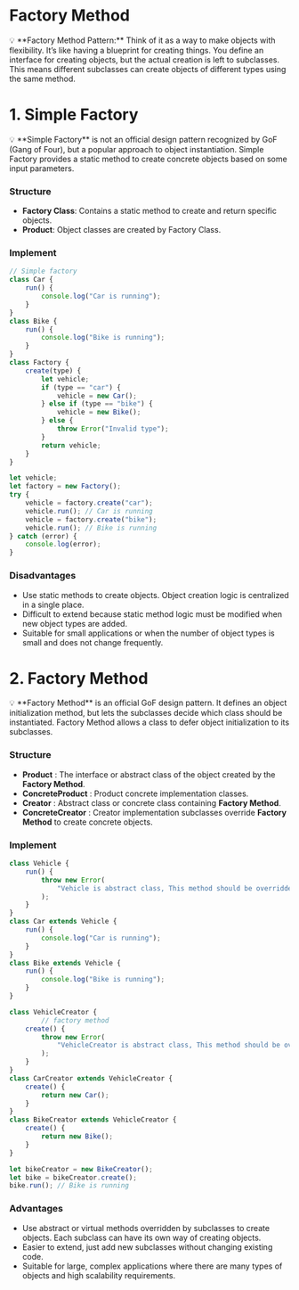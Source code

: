 # Factory Method

<aside>
💡 **Factory Method Pattern:** Think of it as a way to make objects with flexibility. It’s like having a blueprint for creating things. You define an interface for creating objects, but the actual creation is left to subclasses. This means different subclasses can create objects of different types using the same method.

</aside>

# 1. Simple Factory

<aside>
💡 **Simple Factory** is not an official design pattern recognized by GoF (Gang of Four), but a popular approach to object instantiation. Simple Factory provides a static method to create concrete objects based on some input parameters.

</aside>

### **Structure**

- **Factory Class**: Contains a static method to create and return specific objects.
- **Product**: Object classes are created by Factory Class.

### Implement

```jsx
// Simple factory
class Car {
    run() {
        console.log("Car is running");
    }
}
class Bike {
    run() {
        console.log("Bike is running");
    }
}
class Factory {
    create(type) {
        let vehicle;
        if (type == "car") {
            vehicle = new Car();
        } else if (type == "bike") {
            vehicle = new Bike();
        } else {
            throw Error("Invalid type");
        }
        return vehicle;
    }
}

let vehicle;
let factory = new Factory();
try {
    vehicle = factory.create("car");
    vehicle.run(); // Car is running
    vehicle = factory.create("bike");
    vehicle.run(); // Bike is running
} catch (error) {
    console.log(error);
}
```

### Disadvantages

- Use static methods to create objects. Object creation logic is centralized in a single place.
- Difficult to extend because static method logic must be modified when new object types are added.
- Suitable for small applications or when the number of object types is small and does not change frequently.

# 2. Factory Method

<aside>
💡 **Factory Method** is an official GoF design pattern. It defines an object initialization method, but lets the subclasses decide which class should be instantiated. Factory Method allows a class to defer object initialization to its subclasses.

</aside>

### **Structure**

- **Product** : The interface or abstract class of the object created by the **Factory Method**.
- **ConcreteProduct** : Product concrete implementation classes.
- **Creator** : Abstract class or concrete class containing **Factory Method**.
- **ConcreteCreator** : Creator implementation subclasses override **Factory Method** to create concrete objects.

### Implement

```jsx
class Vehicle {
    run() {
        throw new Error(
            "Vehicle is abstract class, This method should be overridden!"
        );
    }
}
class Car extends Vehicle {
    run() {
        console.log("Car is running");
    }
}
class Bike extends Vehicle {
    run() {
        console.log("Bike is running");
    }
}

class VehicleCreator {
		// factory method
    create() {
        throw new Error(
            "VehicleCreator is abstract class, This method should be overridden!"
        );
    }
}
class CarCreator extends VehicleCreator {
    create() {
        return new Car();
    }
}
class BikeCreator extends VehicleCreator {
    create() {
        return new Bike();
    }
}

let bikeCreator = new BikeCreator();
let bike = bikeCreator.create();
bike.run(); // Bike is running
```

### Advantages

- Use abstract or virtual methods overridden by subclasses to create objects. Each subclass can have its own way of creating objects.
- Easier to extend, just add new subclasses without changing existing code.
- Suitable for large, complex applications where there are many types of objects and high scalability requirements.